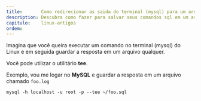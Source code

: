 ```yaml
---
title:       Como redirecionar as saida do terminal (mysql) para um arquivo
description: Descubra como fazer para salvar seus comandos sql em um arquivo qualquer
capitulo:    linux-artigos
ordem:
---
```


Imagina que você queira executar um comando no terminal (mysql) do Linux e em seguida guardar a resposta em um arquivo qualquer.

Você pode utilizar o utilitário __tee__.

Exemplo, vou me logar no __MySQL__ e guardar a resposta em um arquivo chamado `foo.log`

    mysql -h localhost -u root -p --tee ~/foo.sql







    